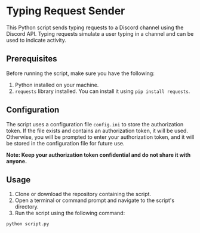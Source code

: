 # Typing Request Sender

This Python script sends typing requests to a Discord channel using the Discord API. Typing requests simulate a user typing in a channel and can be used to indicate activity.

## Prerequisites

Before running the script, make sure you have the following:

1. Python installed on your machine.
2. `requests` library installed. You can install it using `pip install requests`.

## Configuration

The script uses a configuration file `config.ini` to store the authorization token. If the file exists and contains an authorization token, it will be used. Otherwise, you will be prompted to enter your authorization token, and it will be stored in the configuration file for future use.

**Note: Keep your authorization token confidential and do not share it with anyone.**

## Usage

1. Clone or download the repository containing the script.
2. Open a terminal or command prompt and navigate to the script's directory.
3. Run the script using the following command:

```bash
python script.py
